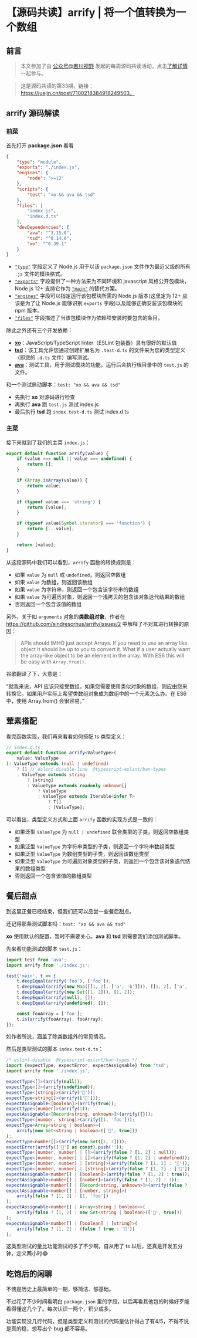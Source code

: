 # 【源码共读】arrify | 将一个值转换为一个数组

## 前言

> 本文参加了由 [公众号@若川视野](https://lxchuan12.gitee.io/) 发起的每周源码共读活动，点击[了解详情](https://juejin.cn/post/7079706017579139102)一起参与。

> 这是源码共读的第33期，链接：https://juejin.cn/post/7100218384918249503。

## arrify 源码解读

### 前菜

首先打开 **package.json** 看看

```json
{
    "type": "module",
	"exports": "./index.js",
	"engines": {
		"node": ">=12"
	},
	"scripts": {
		"test": "xo && ava && tsd"
	},
	"files": [
		"index.js",
		"index.d.ts"
	],
	"devDependencies": {
		"ava": "^3.15.0",
		"tsd": "^0.14.0",
		"xo": "^0.39.1"
	}
}
```

- [`"type"`](https://nodejs.org/api/packages.html#type) 字段定义了 Node.js 用于以该 `package.json` 文件作为最近父级的所有 `.js` 文件的模块格式。
- [`"exports"`](https://nodejs.org/api/packages.html#exports) 字段提供了一种方法来为不同环境和 javascript 风格公开包模块，Node.js 12+ 支持它作为 [`"main"`](https://nodejs.org/api/packages.html#main) 的替代方案。
- [`"engines"`](https://docs.npmjs.com/cli/v8/configuring-npm/package-json#engines) 字段可以指定运行该包模块所需的 Node.js 版本(这里定为 12+ 应该是为了让 Node.js 能够识别 `exports` 字段)以及能够正确安装该包模块的 npm 版本。
- [`"files"`](https://docs.npmjs.com/cli/v8/configuring-npm/package-json#files) 字段描述了当该包模块作为依赖项安装时要包含的条目。

除此之外还有三个开发依赖：

- [**xo**](https://www.npmjs.com/package/xo)：JavaScript/TypeScript linter（ESLint 包装器）具有很好的默认值
- [**tsd**](https://www.npmjs.com/package/tsd)：该工具允许您通过创建扩展名为 `.test-d.ts` 的文件来为您的类型定义（即您的 `.d.ts` 文件）编写测试。
- [**ava**](https://www.npmjs.com/package/ava)：测试工具，用于测试模块的功能。运行后会执行根目录中的 `test.js` 的文件。

和一个测试启动脚本：`test: "xo && ava && tsd"`

- 先执行 **xo** 对源码进行检查
- 再执行 **ava** 跑 `test.js` 测试 index.js
- 最后执行 **tsd** 跑 `index.test-d.ts` 测试 index.d.ts

### 主菜

接下来就到了我们的主菜 `index.js`：

```js
export default function arrify(value) {
	if (value === null || value === undefined) {
		return [];
	}

	if (Array.isArray(value)) {
		return value;
	}

	if (typeof value === 'string') {
		return [value];
	}

	if (typeof value[Symbol.iterator] === 'function') {
		return [...value];
	}

	return [value];
}
```

从这段源码中我们可以看到，`arrify` 函数的转换规则是：

- 如果 `value` 为 `null` 或 `undefined`，则返回空数组
- 如果 `value` 为数组，则返回该数组
- 如果 `value` 为字符串，则返回一个包含该字符串的数组
- 如果 `value` 为可遍历对象，则返回一个浅拷贝的包含该对象迭代结果的数组
- 否则返回一个包含该值的数组

另外，关于如 `arguments` 对象的**类数组对象**，作者在 https://github.com/sindresorhus/arrify/issues/2 中解释了不对其进行转换的原因：

> APIs should IMHO just accept Arrays. If you need to use an array like object it should be up to you to convert it. What if a user actually want the array-like object to be an element in the array. With ES6 this will be easy with `Array.from()`.

谷歌翻译了下，大意是：

“就我来说，API 应该只接受数组。如果您需要使用类似对象的数组，则应由您来转换它。如果用户实际上希望类数组对象成为数组中的一个元素怎么办。在 ES6 中，使用 Array.from() 会很容易。”

## 荤素搭配

看完函数实现，我们再来看看如何搭配 ts 类型定义：

```ts
// index.d.ts
export default function arrify<ValueType>(
	value: ValueType
): ValueType extends (null | undefined)
	? [] // eslint-disable-line  @typescript-eslint/ban-types
	: ValueType extends string
		? [string]
		: ValueType extends readonly unknown[]
			? ValueType
			: ValueType extends Iterable<infer T>
				? T[]
				: [ValueType];
```

可以看出，类型定义方式和上面 `arrify` 函数的实现方式是一致的：

- 如果泛型 `ValueType` 为 `null | undefined` 联合类型的子类，则返回空数组类型
- 如果泛型 `ValueType` 为字符串类型的子类，则返回一个字符串数组类型
- 如果泛型 `ValueType` 为数组类型的子类，则返回该数组类型
- 如果泛型 `ValueType` 为可遍历对象类型的子类，则返回一个包含该对象迭代结果的数组类型
- 否则返回一个包含该值的数组类型

## 餐后甜点

到这里正餐已经结束，但我们还可以品尝一些餐后甜点。

还记得那条测试脚本吗：`test: "xo && ava && tsd"`

**xo** 使用默认的配置，暂时不需要关心。**ava** 和 **tsd** 则需要我们添加测试脚本。

先来看功能测试的脚本 `test.js`：

```js
import test from 'ava';
import arrify from './index.js';

test('main', t => {
	t.deepEqual(arrify('foo'), ['foo']);
	t.deepEqual(arrify(new Map([[1, 2], ['a', 'b']])), [[1, 2], ['a', 'b']]);
	t.deepEqual(arrify(new Set([1, 2])), [1, 2]);
	t.deepEqual(arrify(null), []);
	t.deepEqual(arrify(undefined), []);

	const fooArray = ['foo'];
	t.is(arrify(fooArray), fooArray);
});
```

如作者所说，涵盖了除类数组外的常见情况。

然后是类型测试的脚本 `index.test-d.ts`：

```ts
/* eslint-disable  @typescript-eslint/ban-types */
import {expectType, expectError, expectAssignable} from 'tsd';
import arrify from './index.js';

expectType<[]>(arrify(null));
expectType<[]>(arrify(undefined));
expectType<[string]>(arrify('🦄'));
expectType<string[]>(arrify(['🦄']));
expectAssignable<[boolean]>(arrify(true));
expectType<[number]>(arrify(1));
expectAssignable<[Record<string, unknown>]>(arrify({}));
expectType<[number, string]>(arrify([1, 'foo']));
expectType<Array<string | boolean>>(
	arrify(new Set<string | boolean>(['🦄', true]))
);
expectType<number[]>(arrify(new Set([1, 2])));
expectError(arrify(['🦄'] as const).push(''));
expectType<[number, number] | []>(arrify(false ? [1, 2] : null));
expectType<[number, number] | []>(arrify(false ? [1, 2] : undefined));
expectType<[number, number] | [string]>(arrify(false ? [1, 2] : '🦄'));
expectType<[number, number] | [string]>(arrify(false ? [1, 2] : ['🦄']));
expectAssignable<number[] | [boolean]>(arrify(false ? [1, 2] : true));
expectAssignable<number[] | [number]>(arrify(false ? [1, 2] : 3));
expectAssignable<number[] | [Record<string, unknown>]>(arrify(false ? [1, 2] : {}));
expectAssignable<number[] | [number, string]>(
	arrify(false ? [1, 2] : [1, 'foo'])
);
expectAssignable<number[] | Array<string | boolean>>(
	arrify(false ? [1, 2] : new Set<string | boolean>(['🦄', true]))
);
expectAssignable<number[] | [boolean] | [string]>(
	arrify(false ? [1, 2] : (false ? true : '🦄'))
);
```

这类型测试的量比功能测试的多了不少啊，自从用了 ts 以后，还真是开发五分钟，定义两小时😂

## 吃饱后的闲聊

不愧是历史上最简单的一期，够简洁、够基础。

不过花了不少时间看明白 `package.json` 里的字段，以后再看其他包的时候好歹能看得懂这几个了。每次认识一两个，积少成多。

功能实现没几行代码，但是类型定义和测试的代码量估计得占了有4/5，不得不说是真的稳，想写出个 bug 都不容易。


